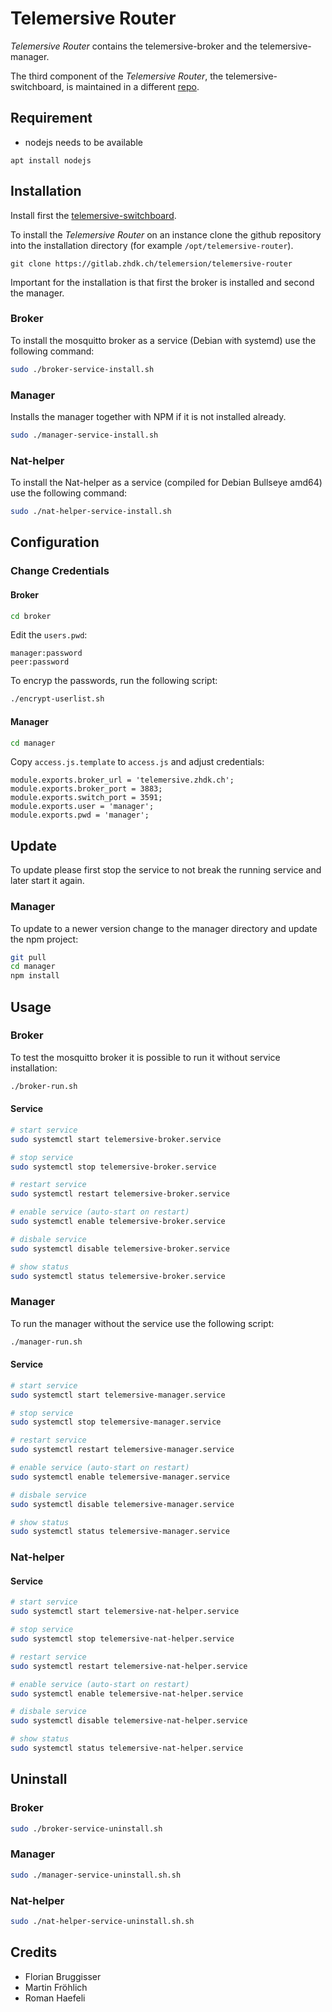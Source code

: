 # Telemersive Router

*Telemersive Router* contains the telemersive-broker and the telemersive-manager.

The third component of the *Telemersive Router*, the telemersive-switchboard, is maintained in a different [repo](https://gitlab.zhdk.ch/telemersion/telemersive-switchboard).

## Requirement

* nodejs needs to be available

```
apt install nodejs
```

## Installation

Install first the [telemersive-switchboard](https://gitlab.zhdk.ch/telemersion/telemersive-switchboard).

To install the *Telemersive Router* on an instance clone the github repository into the installation directory (for example `/opt/telemersive-router`).

```
git clone https://gitlab.zhdk.ch/telemersion/telemersive-router
```

Important for the installation is that first the broker is installed and second the manager.

### Broker

To install the mosquitto broker as a service (Debian with systemd) use the following command:

```bash
sudo ./broker-service-install.sh
```
### Manager

Installs the manager together with NPM if it is not installed already.

```bash
sudo ./manager-service-install.sh
```

### Nat-helper

To install the Nat-helper as a service (compiled for Debian Bullseye amd64) use the following command:

```bash
sudo ./nat-helper-service-install.sh
```

## Configuration

### Change Credentials

#### Broker

```bash
cd broker
```

Edit the `users.pwd`:

```
manager:password
peer:password
```

To encryp the passwords, run the following script:

```bash
./encrypt-userlist.sh
```

#### Manager

```bash
cd manager
```

Copy `access.js.template` to `access.js` and adjust credentials:

```
module.exports.broker_url = 'telemersive.zhdk.ch';
module.exports.broker_port = 3883;
module.exports.switch_port = 3591;
module.exports.user = 'manager';
module.exports.pwd = 'manager';
```

## Update

To update please first stop the service to not break the running service and later start it again.

### Manager

To update to a newer version change to the manager directory and update the npm project:

```bash
git pull
cd manager
npm install
```

## Usage

### Broker

To test the mosquitto broker it is possible to run it without service installation:

```bash
./broker-run.sh
```

#### Service

```bash
# start service
sudo systemctl start telemersive-broker.service

# stop service
sudo systemctl stop telemersive-broker.service

# restart service
sudo systemctl restart telemersive-broker.service

# enable service (auto-start on restart)
sudo systemctl enable telemersive-broker.service

# disbale service
sudo systemctl disable telemersive-broker.service

# show status
sudo systemctl status telemersive-broker.service
```

### Manager

To run the manager without the service use the following script:

```bash
./manager-run.sh
```

#### Service

```bash
# start service
sudo systemctl start telemersive-manager.service

# stop service
sudo systemctl stop telemersive-manager.service

# restart service
sudo systemctl restart telemersive-manager.service

# enable service (auto-start on restart)
sudo systemctl enable telemersive-manager.service

# disbale service
sudo systemctl disable telemersive-manager.service

# show status
sudo systemctl status telemersive-manager.service
```

### Nat-helper

#### Service

```bash
# start service
sudo systemctl start telemersive-nat-helper.service

# stop service
sudo systemctl stop telemersive-nat-helper.service

# restart service
sudo systemctl restart telemersive-nat-helper.service

# enable service (auto-start on restart)
sudo systemctl enable telemersive-nat-helper.service

# disbale service
sudo systemctl disable telemersive-nat-helper.service

# show status
sudo systemctl status telemersive-nat-helper.service
```

## Uninstall

### Broker

```bash
sudo ./broker-service-uninstall.sh
```

### Manager

```bash
sudo ./manager-service-uninstall.sh.sh
```

### Nat-helper

```bash
sudo ./nat-helper-service-uninstall.sh.sh
```

## Credits

- Florian Bruggisser
- Martin Fröhlich
- Roman Haefeli
